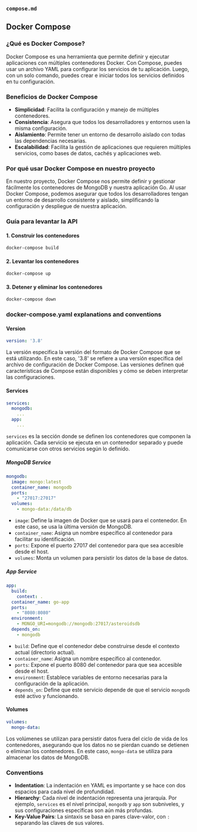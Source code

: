### `compose.md`

## Docker Compose

### ¿Qué es Docker Compose?
Docker Compose es una herramienta que permite definir y ejecutar aplicaciones con múltiples contenedores Docker. Con Compose, puedes usar un archivo YAML para configurar los servicios de tu aplicación. Luego, con un solo comando, puedes crear e iniciar todos los servicios definidos en tu configuración.

### Beneficios de Docker Compose
- **Simplicidad**: Facilita la configuración y manejo de múltiples contenedores.
- **Consistencia**: Asegura que todos los desarrolladores y entornos usen la misma configuración.
- **Aislamiento**: Permite tener un entorno de desarrollo aislado con todas las dependencias necesarias.
- **Escalabilidad**: Facilita la gestión de aplicaciones que requieren múltiples servicios, como bases de datos, cachés y aplicaciones web.

### Por qué usar Docker Compose en nuestro proyecto
En nuestro proyecto, Docker Compose nos permite definir y gestionar fácilmente los contenedores de MongoDB y nuestra aplicación Go. Al usar Docker Compose, podemos asegurar que todos los desarrolladores tengan un entorno de desarrollo consistente y aislado, simplificando la configuración y despliegue de nuestra aplicación.

### Guía para levantar la API

#### 1. Construir los contenedores
```bash
docker-compose build
```

#### 2. Levantar los contenedores
```bash
docker-compose up
```

#### 3. Detener y eliminar los contenedores
```bash
docker-compose down
```

### docker-compose.yaml explanations and conventions

#### Version
```yaml
version: '3.8'
```
La versión especifica la versión del formato de Docker Compose que se está utilizando. En este caso, '3.8' se refiere a una versión específica del archivo de configuración de Docker Compose. Las versiones definen qué características de Compose están disponibles y cómo se deben interpretar las configuraciones.

#### Services
```yaml
services:
  mongodb:
    ...
  app:
    ...
```
`services` es la sección donde se definen los contenedores que componen la aplicación. Cada servicio se ejecuta en un contenedor separado y puede comunicarse con otros servicios según lo definido.

##### MongoDB Service
```yaml
mongodb:
  image: mongo:latest
  container_name: mongodb
  ports:
    - "27017:27017"
  volumes:
    - mongo-data:/data/db
```
- `image`: Define la imagen de Docker que se usará para el contenedor. En este caso, se usa la última versión de MongoDB.
- `container_name`: Asigna un nombre específico al contenedor para facilitar su identificación.
- `ports`: Expone el puerto 27017 del contenedor para que sea accesible desde el host.
- `volumes`: Monta un volumen para persistir los datos de la base de datos.

##### App Service
```yaml
app:
  build:
    context: .
  container_name: go-app
  ports:
    - "8080:8080"
  environment:
    - MONGO_URI=mongodb://mongodb:27017/asteroidsdb
  depends_on:
    - mongodb
```
- `build`: Define que el contenedor debe construirse desde el contexto actual (directorio actual).
- `container_name`: Asigna un nombre específico al contenedor.
- `ports`: Expone el puerto 8080 del contenedor para que sea accesible desde el host.
- `environment`: Establece variables de entorno necesarias para la configuración de la aplicación.
- `depends_on`: Define que este servicio depende de que el servicio `mongodb` esté activo y funcionando.

#### Volumes
```yaml
volumes:
  mongo-data:
```
Los volúmenes se utilizan para persistir datos fuera del ciclo de vida de los contenedores, asegurando que los datos no se pierdan cuando se detienen o eliminan los contenedores. En este caso, `mongo-data` se utiliza para almacenar los datos de MongoDB.

### Conventions
- **Indentation**: La indentación en YAML es importante y se hace con dos espacios para cada nivel de profundidad.
- **Hierarchy**: Cada nivel de indentación representa una jerarquía. Por ejemplo, `services` es el nivel principal, `mongodb` y `app` son subniveles, y sus configuraciones específicas son aún más profundas.
- **Key-Value Pairs**: La sintaxis se basa en pares clave-valor, con `:` separando las claves de sus valores.
